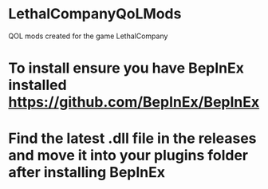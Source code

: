 # LethalCompanyQoLMods
QOL mods created for the game LethalCompany

# To install ensure you have BepInEx installed https://github.com/BepInEx/BepInEx

# Find the latest .dll file in the releases and move it into your plugins folder after installing BepInEx
